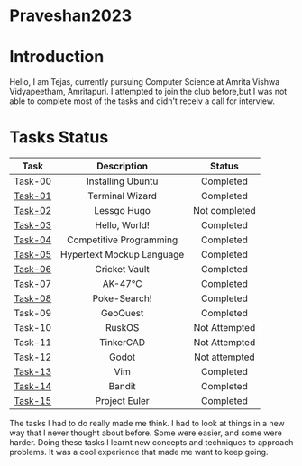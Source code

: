 # Praveshan2023

# Introduction
Hello, I am Tejas, currently pursuing Computer Science at Amrita Vishwa Vidyapeetham, Amritapuri. 
I attempted to join the club before,but I was not able to complete most of the tasks and didn't receiv a call for interview. 

# Tasks Status

<div style="text-align:center">

| Task  | Description | Status |
| :-:       | :-:         | :-:    |
| Task-00   | Installing Ubuntu | Completed |
| [Task-01](https://github.com/TejasMG12/amfoss_tasks/tree/main/Task-01)   | Terminal Wizard | Completed |
| [Task-02](https://github.com/TejasMG12/amfoss_tasks/tree/main/Task-02)    | Lessgo Hugo | Not completed |
| [Task-03](https://github.com/TejasMG12/amfoss_tasks/tree/main/Task-03)  | Hello, World! | Completed |
| [Task-04](https://github.com/TejasMG12/amfoss_tasks/tree/main/Task-04)   | Competitive Programming | Completed |
| [Task-05](https://github.com/TejasMG12/amfoss_tasks/tree/main/Task-05)   | Hypertext Mockup Language | Completed |
| [Task-06](https://github.com/TejasMG12/amfoss_tasks/tree/main/Task-06)   | Cricket Vault | Completed |
| [Task-07](https://github.com/TejasMG12/amfoss_tasks/tree/main/Task-07)   | AK-47℃ | Completed |
| [Task-08](https://github.com/TejasMG12/amfoss_tasks/tree/main/Task-08)   | Poke-Search! | Completed |
| Task-09   | GeoQuest | Completed |
| Task-10   | RuskOS | Not Attempted  |
| Task-11   | TinkerCAD | Not Attempted |
| Task-12 | Godot | Not attempted|
| [Task-13](https://github.com/TejasMG12/amfoss_tasks/tree/main/Task-13)   | Vim | Completed |
| [Task-14](https://github.com/TejasMG12/amfoss_tasks/tree/main/Task-14)   | Bandit | Completed |
| [Task-15](https://github.com/TejasMG12/amfoss_tasks/tree/main/Task-15)   | Project Euler | Completed |

</div>

The tasks I had to do really made me think. I had to look at things in a new way that I never thought about before. Some were easier, and some were harder. Doing these tasks I learnt new concepts and techniques to approach problems. It was a cool experience that made me want to keep going.